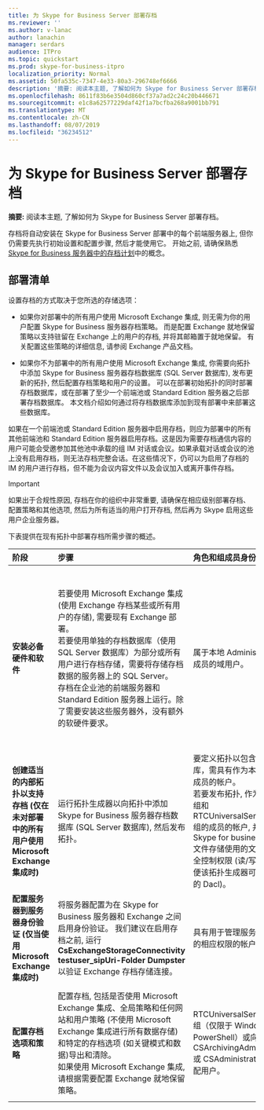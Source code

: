 ```yaml
---
title: 为 Skype for Business Server 部署存档
ms.reviewer: ''
ms.author: v-lanac
author: lanachin
manager: serdars
audience: ITPro
ms.topic: quickstart
ms.prod: skype-for-business-itpro
localization_priority: Normal
ms.assetid: 50fa535c-7347-4e33-80a3-296748ef6666
description: '摘要: 阅读本主题, 了解如何为 Skype for Business Server 部署存档。'
ms.openlocfilehash: 8611f83b6e3504d860cf37a7ad2c24c20b446671
ms.sourcegitcommit: e1c8a62577229daf42f1a7bcfba268a9001bb791
ms.translationtype: MT
ms.contentlocale: zh-CN
ms.lasthandoff: 08/07/2019
ms.locfileid: "36234512"
---
```

# <a name="deploy-archiving-for-skype-for-business-server"></a>为 Skype for Business Server 部署存档
 
**摘要:** 阅读本主题, 了解如何为 Skype for Business Server 部署存档。
  
存档将自动安装在 Skype for Business Server 部署中的每个前端服务器上, 但你仍需要先执行初始设置和配置步骤, 然后才能使用它。 开始之前, 请确保熟悉[Skype for Business 服务器中的存档计划](../../plan-your-deployment/archiving/archiving.md)中的概念。
  
## <a name="deployment-checklist"></a>部署清单

设置存档的方式取决于您所选的存储选项： 
  
- 如果你对部署中的所有用户使用 Microsoft Exchange 集成, 则无需为你的用户配置 Skype for Business 服务器存档策略。 而是配置 Exchange 就地保留策略以支持驻留在 Exchange 上的用户的存档, 并将其邮箱置于就地保留。 有关配置这些策略的详细信息, 请参阅 Exchange 产品文档。
    
- 如果你不为部署中的所有用户使用 Microsoft Exchange 集成, 你需要向拓扑中添加 Skype for Business 服务器存档数据库 (SQL Server 数据库), 发布更新的拓扑, 然后配置存档策略和用户的设置。 可以在部署初始拓扑的同时部署存档数据库，或在部署了至少一个前端池或 Standard Edition 服务器之后部署存档数据库。 本文档介绍如何通过将存档数据库添加到现有部署中来部署这些数据库。
    
如果在一个前端池或 Standard Edition 服务器中启用存档，则应为部署中的所有其他前端池和 Standard Edition 服务器启用存档。这是因为需要存档通信内容的用户可能会受邀参加其他池中承载的组 IM 对话或会议。如果承载对话或会议的池上没有启用存档，则无法存档完整会话。在这些情况下，仍可以为启用了存档的 IM 的用户进行存档，但不能为会议内容文件以及会议加入或离开事件存档。
  
> [!IMPORTANT]
> 如果出于合规性原因, 存档在你的组织中非常重要, 请确保在相应级别部署存档、配置策略和其他选项, 然后为所有适当的用户打开存档, 然后再为 Skype 启用这些用户企业服务器。 
  
下表提供在现有拓扑中部署存档所需步骤的概述。
  
|**阶段**|**步骤**|**角色和组成员身份**|**文档**|
|:-----|:-----|:-----|:-----|
|**安装必备硬件和软件** <br/> |若要使用 Microsoft Exchange 集成 (使用 Exchange 存档某些或所有用户的存储), 需要现有 Exchange 部署。  <br/> 若要使用单独的存档数据库（使用 SQL Server 数据库）为部分或所有用户进行存档存储，需要将存储存档数据的服务器上的 SQL Server。  <br/> 存档在企业池的前端服务器和 Standard Edition 服务器上运行。除了需要安装这些服务器外，没有额外的软硬件要求。  <br/> |属于本地 Administrators 组成员的域用户。  <br/> |[Server requirements for Skype for Business Server 2015](../../plan-your-deployment/requirements-for-your-environment/server-requirements.md) <br/> [Environmental requirements for Skype for Business Server 2015](../../plan-your-deployment/requirements-for-your-environment/environmental-requirements.md) <br/>  [计划集成 Skype for Business 和 Exchange](../../plan-your-deployment/integrate-with-exchange/integrate-with-exchange.md) <br/>[Skype for business Server 2019 的系统要求](../../../SfBServer2019/plan/system-requirements.md) |
|**创建适当的内部拓扑以支持存档 (仅在未对部署中的所有用户使用 Microsoft Exchange 集成时)** <br/> |运行拓扑生成器以向拓扑中添加 Skype for Business 服务器存档数据库 (SQL Server 数据库), 然后发布拓扑。  <br/> |要定义拓扑以包含存档数据库，需具有作为本地用户组的成员的帐户。  <br/> 若要发布拓扑, 作为域管理员组和 RTCUniversalServerAdmins 组的成员的帐户, 并且具有对 Skype for business Server 文件存储使用的文件共享的完全控制权限 (读/写/修改), 以便该拓扑生成器可以配置所需的 Dacl)。  <br/> |[将存档数据库添加到 Skype for Business 服务器中的现有部署](add-archiving-databases.md) <br/> |
|**配置服务器到服务器身份验证 (仅当使用 Microsoft Exchange 集成时)** <br/> |将服务器配置为在 Skype for Business 服务器和 Exchange 之间启用身份验证。 我们建议在启用存档之前, 运行**CsExchangeStorageConnectivity testuser_sipUri-Folder Dumpster**以验证 Exchange 存档存储连接。 <br/> |具有用于管理服务器上的证书的相应权限的帐户。  <br/> |管理服务器到服务器身份验证  <br/> |
|**配置存档选项和策略** <br/> |配置存档, 包括是否使用 Microsoft Exchange 集成、全局策略和任何网站和用户策略 (不使用 Microsoft Exchange 集成进行所有数据存储) 和特定的存档选项 (如关键模式和数据)导出和清除。  <br/> 如果使用 Microsoft Exchange 集成, 请根据需要配置 Exchange 就地保留策略。  <br/> |RTCUniversalServerAdmins 组（仅限于 Windows PowerShell）或向 CSArchivingAdministrator 或 CSAdministrator 角色分配用户。  <br/> |[配置 Skype for Business 服务器的存档选项](configure-archiving-options.md) <br/> Exchange 产品文档 (如果使用的是 Microsoft Exchange 集成)。  <br/> |
   

